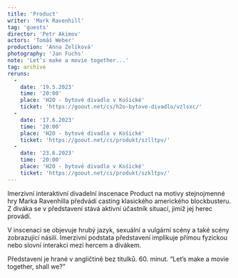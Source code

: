 ```yaml
---
title: 'Product'
writer: 'Mark Ravenhill'
tag: 'guests'
director: 'Petr Akimov'
actors: 'Tomáš Weber'
production: 'Anna Zelíková'
photography: 'Jan Fuchs'
note: 'Let’s make a movie together...'
tag: archive
reruns:
  -  
    date: '19.5.2023'
    time: '20:00'
    place: 'H2O - bytové divadlo v Košické'
    ticket: 'https://goout.net/cs/h2o-bytove-divadlo/vzlsxc/'
  -  
    date: '17.6.2023'
    time: '20:00'
    place: 'H2O - bytové divadlo v Košické'
    ticket: 'https://goout.net/cs/produkt/szlltpv/'
  -  
    date: '23.6.2023'
    time: '20:00'
    place: 'H2O - bytové divadlo v Košické'
    ticket: 'https://goout.net/cs/produkt/szkltpv/'
---
```

Imerzivní interaktivní divadelní inscenace Product na motivy stejnojmenné hry Marka Ravenhilla předvádí casting klasického amerického blockbusteru. Z diváka se v představení stává aktivní účastník situací, jimiž jej herec provádí. 
 
V inscenaci se objevuje hrubý jazyk, sexuální a vulgární scény a také scény zobrazující násilí. Imerzivní podstata představení implikuje přímou fyzickou nebo slovní interakci mezi hercem a divákem. 
 
Představení je hrané v angličtině bez titulků. 60. minut. 
“Let’s make a movie together, shall we?”
